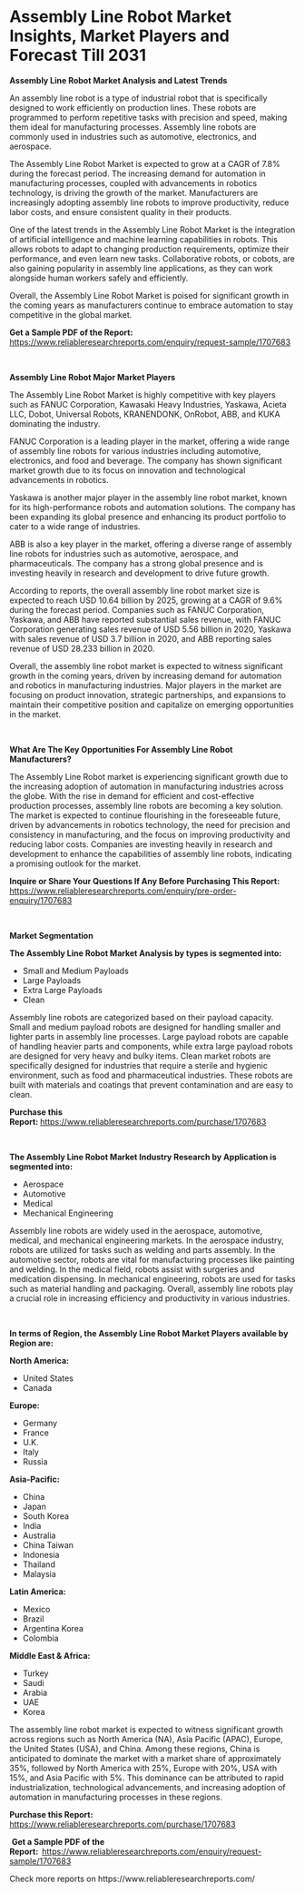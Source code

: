 <p><h1>Assembly Line Robot Market Insights, Market Players and Forecast Till 2031</h1></p><p><strong>Assembly Line Robot Market Analysis and Latest Trends</strong></p>
<p><p>An assembly line robot is a type of industrial robot that is specifically designed to work efficiently on production lines. These robots are programmed to perform repetitive tasks with precision and speed, making them ideal for manufacturing processes. Assembly line robots are commonly used in industries such as automotive, electronics, and aerospace.</p><p>The Assembly Line Robot Market is expected to grow at a CAGR of 7.8% during the forecast period. The increasing demand for automation in manufacturing processes, coupled with advancements in robotics technology, is driving the growth of the market. Manufacturers are increasingly adopting assembly line robots to improve productivity, reduce labor costs, and ensure consistent quality in their products.</p><p>One of the latest trends in the Assembly Line Robot Market is the integration of artificial intelligence and machine learning capabilities in robots. This allows robots to adapt to changing production requirements, optimize their performance, and even learn new tasks. Collaborative robots, or cobots, are also gaining popularity in assembly line applications, as they can work alongside human workers safely and efficiently.</p><p>Overall, the Assembly Line Robot Market is poised for significant growth in the coming years as manufacturers continue to embrace automation to stay competitive in the global market.</p></p>
<p><strong>Get a Sample PDF of the Report:&nbsp;</strong> <a href="https://www.reliableresearchreports.com/enquiry/request-sample/1707683">https://www.reliableresearchreports.com/enquiry/request-sample/1707683</a></p>
<p>&nbsp;</p>
<p><strong>Assembly Line Robot Major Market Players</strong></p>
<p><p>The Assembly Line Robot Market is highly competitive with key players such as FANUC Corporation, Kawasaki Heavy Industries, Yaskawa, Acieta LLC, Dobot, Universal Robots, KRANENDONK, OnRobot, ABB, and KUKA dominating the industry.</p><p>FANUC Corporation is a leading player in the market, offering a wide range of assembly line robots for various industries including automotive, electronics, and food and beverage. The company has shown significant market growth due to its focus on innovation and technological advancements in robotics.</p><p>Yaskawa is another major player in the assembly line robot market, known for its high-performance robots and automation solutions. The company has been expanding its global presence and enhancing its product portfolio to cater to a wide range of industries.</p><p>ABB is also a key player in the market, offering a diverse range of assembly line robots for industries such as automotive, aerospace, and pharmaceuticals. The company has a strong global presence and is investing heavily in research and development to drive future growth.</p><p>According to reports, the overall assembly line robot market size is expected to reach USD 10.64 billion by 2025, growing at a CAGR of 9.6% during the forecast period. Companies such as FANUC Corporation, Yaskawa, and ABB have reported substantial sales revenue, with FANUC Corporation generating sales revenue of USD 5.56 billion in 2020, Yaskawa with sales revenue of USD 3.7 billion in 2020, and ABB reporting sales revenue of USD 28.233 billion in 2020.</p><p>Overall, the assembly line robot market is expected to witness significant growth in the coming years, driven by increasing demand for automation and robotics in manufacturing industries. Major players in the market are focusing on product innovation, strategic partnerships, and expansions to maintain their competitive position and capitalize on emerging opportunities in the market.</p></p>
<p>&nbsp;</p>
<p><strong>What Are The Key Opportunities For Assembly Line Robot Manufacturers?</strong></p>
<p><p>The Assembly Line Robot market is experiencing significant growth due to the increasing adoption of automation in manufacturing industries across the globe. With the rise in demand for efficient and cost-effective production processes, assembly line robots are becoming a key solution. The market is expected to continue flourishing in the foreseeable future, driven by advancements in robotics technology, the need for precision and consistency in manufacturing, and the focus on improving productivity and reducing labor costs. Companies are investing heavily in research and development to enhance the capabilities of assembly line robots, indicating a promising outlook for the market.</p></p>
<p><strong>Inquire or Share Your Questions If Any Before Purchasing This Report:</strong> <a href="https://www.reliableresearchreports.com/enquiry/pre-order-enquiry/1707683">https://www.reliableresearchreports.com/enquiry/pre-order-enquiry/1707683</a></p>
<p>&nbsp;</p>
<p><strong>Market Segmentation</strong></p>
<p><strong>The Assembly Line Robot Market Analysis by types is segmented into:</strong></p>
<p><ul><li>Small and Medium Payloads</li><li>Large Payloads</li><li>Extra Large Payloads</li><li>Clean</li></ul></p>
<p><p>Assembly line robots are categorized based on their payload capacity. Small and medium payload robots are designed for handling smaller and lighter parts in assembly line processes. Large payload robots are capable of handling heavier parts and components, while extra large payload robots are designed for very heavy and bulky items. Clean market robots are specifically designed for industries that require a sterile and hygienic environment, such as food and pharmaceutical industries. These robots are built with materials and coatings that prevent contamination and are easy to clean.</p></p>
<p><strong>Purchase this Report:&nbsp;</strong><a href="https://www.reliableresearchreports.com/purchase/1707683">https://www.reliableresearchreports.com/purchase/1707683</a></p>
<p>&nbsp;</p>
<p><strong>The Assembly Line Robot Market Industry Research by Application is segmented into:</strong></p>
<p><ul><li>Aerospace</li><li>Automotive</li><li>Medical</li><li>Mechanical Engineering</li></ul></p>
<p><p>Assembly line robots are widely used in the aerospace, automotive, medical, and mechanical engineering markets. In the aerospace industry, robots are utilized for tasks such as welding and parts assembly. In the automotive sector, robots are vital for manufacturing processes like painting and welding. In the medical field, robots assist with surgeries and medication dispensing. In mechanical engineering, robots are used for tasks such as material handling and packaging. Overall, assembly line robots play a crucial role in increasing efficiency and productivity in various industries.</p></p>
<p>&nbsp;</p>
<p><strong>In terms of Region, the Assembly Line Robot Market Players available by Region are:</strong></p>
<p>
    <p> <strong> North America: </strong>
        <ul>
            <li>United States</li>
            <li>Canada</li>
        </ul>
        </p> 
    <p> <strong> Europe: </strong>
        <ul>
            <li>Germany</li>
            <li>France</li>
            <li>U.K.</li>
            <li>Italy</li>
            <li>Russia</li>
        </ul>
        </p> 
    <p> <strong> Asia-Pacific: </strong>
        <ul>
            <li>China</li>
            <li>Japan</li>
            <li>South Korea</li>
            <li>India</li>
            <li>Australia</li>
            <li>China Taiwan</li>
            <li>Indonesia</li>
            <li>Thailand</li>
            <li>Malaysia</li>
        </ul>
        </p> 
    <p> <strong> Latin America: </strong>
        <ul>
            <li>Mexico</li>
            <li>Brazil</li>
            <li>Argentina Korea</li>
            <li>Colombia</li>
        </ul>
        </p> 
    <p> <strong> Middle East & Africa: </strong>
        <ul>
            <li>Turkey</li>
            <li>Saudi</li>
            <li>Arabia</li>
            <li>UAE</li>
            <li>Korea</li>
        </ul>
    </p>
    </p>
<p><p>The assembly line robot market is expected to witness significant growth across regions such as North America (NA), Asia Pacific (APAC), Europe, the United States (USA), and China. Among these regions, China is anticipated to dominate the market with a market share of approximately 35%, followed by North America with 25%, Europe with 20%, USA with 15%, and Asia Pacific with 5%. This dominance can be attributed to rapid industrialization, technological advancements, and increasing adoption of automation in manufacturing processes in these regions.</p></p>
<p><strong>Purchase this Report: </strong><a href="https://www.reliableresearchreports.com/purchase/1707683">https://www.reliableresearchreports.com/purchase/1707683</a></p>
<p>&nbsp;<strong>Get a Sample PDF of the Report:&nbsp;&nbsp;</strong><a href="https://www.reliableresearchreports.com/enquiry/request-sample/1707683">https://www.reliableresearchreports.com/enquiry/request-sample/1707683</a></p>
<p><strong></strong></p>
<p>Check more reports on https://www.reliableresearchreports.com/</p>